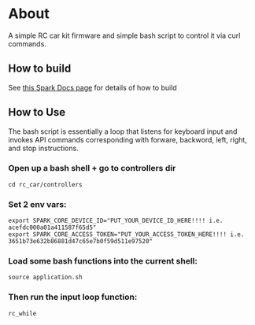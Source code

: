 About
=====

A simple RC car kit firmware and simple bash script to control it via curl commands.

How to build
------------

See [this Spark Docs page](http://docs.spark.io/#/shields/spark-rc-car-kit) for details of how to build

How to Use
----------

The bash script is essentially a loop that listens for keyboard input and invokes API
commands corresponding with forware, backword, left, right, and stop instructions.

### Open up a bash shell + go to controllers dir

    cd rc_car/controllers

### Set 2 env vars:

    export SPARK_CORE_DEVICE_ID="PUT_YOUR_DEVICE_ID_HERE!!!! i.e. acefdc000a01a411587f65d5"
    export SPARK_CORE_ACCESS_TOKEN="PUT_YOUR_ACCESS_TOKEN_HERE!!!! i.e. 3651b73e632b86881d47c65e7b0f59d511e97520"

### Load some bash functions into the current shell:

    source application.sh

### Then run the input loop function:

    rc_while
